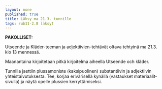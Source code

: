 ```yaml
---
layout: none
published: true
title: Läksy ma 21.3. tunnille
tags: rub11-2.8 läksyt
---
```

**PAKOLLISET:**

Utseende ja Kläder-teeman ja adjektiivien-tehtävät oltava tehtyinä ma 21.3. klo 13 mennessä. 

Maanantaina kirjoitetaan pitkä kirjoitelma aiheella Utseende och kläder.

Tunnilla jaettiin plussamoniste (kaksipuolinen) substantiivin ja adjektiivin yhteistaivutuksesta. Tee, korjaa erivärisellä kynällä (vastaukset materiaalit-sivulla) ja näytä opelle plussien kerryttämiseksi.